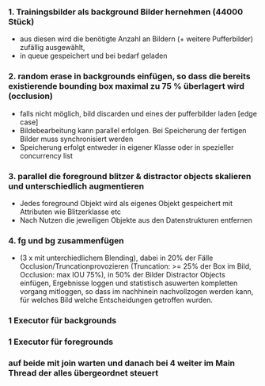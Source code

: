 ### 1. Trainingsbilder als background Bilder hernehmen (44000 Stück)

- aus diesen wird die benötigte Anzahl an Bildern (+ weitere Pufferbilder) zufällig ausgewählt,
- in queue gespeichert und bei bedarf geladen

### 2. random erase in backgrounds einfügen, so dass die bereits existierende bounding box maximal zu 75 % überlagert wird (occlusion)

- falls nicht möglich, bild discarden und eines der pufferbilder laden [edge case]
- Bildebearbeitung kann parallel erfolgen. Bei Speicherung der fertigen Bilder muss synchronisiert werden
- Speicherung erfolgt entweder in eigener Klasse oder in spezieller concurrency list

### 3. parallel die foreground blitzer & distractor objects skalieren und unterschiedlich augmentieren

- Jedes foreground Objekt wird als eigenes Objekt gespeichert mit Attributen wie Blitzerklasse etc
- Nach Nutzen die jeweiligen Objekte aus den Datenstrukturen entfernen

### 4. fg und bg zusammenfügen

- (3 x mit unterchiedlichem Blending), dabei in 20% der
  Fälle Occlusion/Truncationprovozieren (Truncation: >= 25% der Box im Bild,
  Occlusion: max IOU 75%), in 50% der Bilder Distractor Objects einfügen, Ergebnisse
  loggen und statistisch asuwerten kompletten vorgang mitloggen, so dass im nachhinein
  nachvollzogen werden kann, für welches Bild welche Entscheidungen getroffen wurden.

### 1 Executor für backgrounds

### 1 Executor für foregrounds

### auf beide mit join warten und danach bei 4 weiter im Main Thread der alles übergeordnet steuert
